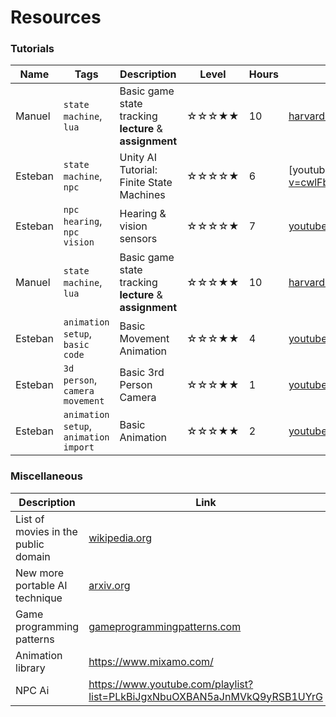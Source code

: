 # Resources

### Tutorials

| Name | Tags | Description | Level | Hours | Link |
|------|------|-------------|--------|-------|------|
| Manuel | `state machine`, `lua` | Basic game state tracking **lecture** & **assignment** | ☆☆☆★★ | 10 | [harvard.edu](https://cs50.harvard.edu/games/2018/weeks/0/) |
| Esteban | `state machine`, `npc`| Unity AI Tutorial: Finite State Machines  | ☆☆☆☆★ | 6 | [youtube.com]((https://www.youtube.com/watch?v=cwlFbLLR3qc&list=PLkBiJgxNbuOXBAN5aJnMVkQ9yRSB1UYrG&index=2) |
| Esteban | `npc hearing`, `npc vision`| Hearing & vision sensors  | ☆☆☆☆★ | 7 | [youtube.com](https://www.youtube.com/watch?v=ku1sBjizDeI&list=PLkBiJgxNbuOXBAN5aJnMVkQ9yRSB1UYrG&index=3&t=4682s)|
| Manuel | `state machine`, `lua` | Basic game state tracking **lecture** & **assignment** | ☆☆☆★★ | 10 | [harvard.edu](https://cs50.harvard.edu/games/2018/weeks/1/) |
| Esteban | `animation setup`, `basic code`| Basic Movement Animation | ☆☆☆★★ | 4 | [youtube.com](https://www.youtube.com/watch?v=1IZlDI0Aun0&list=PLM2JG19oUhLOWhyRXsE3-SpUsigOdMPSp&index=10)|
| Esteban | `3d person`, `camera movement`| Basic 3rd Person Camera | ☆☆☆★★ | 1 | [youtube.com](https://www.youtube.com/watch?v=7kGCrq1cJew)|
| Esteban | `animation setup`, `animation import`| Basic Animation  | ☆☆☆★★ | 2 | [youtube.com](https://www.youtube.com/watch?v=-FhvQDqmgmU&list=PLwyUzJb_FNeTQwyGujWRLqnfKpV-cj-eO&index=2)|

### Miscellaneous

| Description | Link | Name |
|-------------|------|------|
| List of movies in the public domain | [wikipedia.org](https://en.wikipedia.org/wiki/List_of_films_in_the_public_domain_in_the_United_States) | Manuel |
| New more portable AI technique | [arxiv.org](https://arxiv.org/pdf/2404.19756) | Manuel |
| Game programming patterns | [gameprogrammingpatterns.com](http://gameprogrammingpatterns.com/) | Manuel |
| Animation library | https://www.mixamo.com/ | Esteban |
| NPC Ai | https://www.youtube.com/playlist?list=PLkBiJgxNbuOXBAN5aJnMVkQ9yRSB1UYrG | Esteban |
